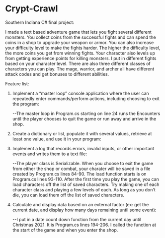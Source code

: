 # Crypt-Crawl
Southern Indiana C# final project:

  I made a text based adventure game that lets you fight several different monsters.  You collect coins from the successful fights and can spend the coins in a shop to upgrade your weapon or armor.  You can also increase your difficulty level to make the fights harder.  The higher the difficulty level, the more coins you get from winning fights.  Your character also levels up from getting experience points for killing monsters.  I put in different fights based on your character level.  There are also three different classes of characters you can play.  The mage, warrior, and archer all have different attack codes and get bonuses to different abilities.
  
Feature list:
  1. Implement a “master loop” console application where the user can repeatedly enter commands/perform actions, including choosing to exit the program:


      --The master loop in Program.cs starting on line 24 runs the Encounters until the player chooses to quit the game or run away and arrive in the shop.
      
  2. Create a dictionary or list, populate it with several values, retrieve at least one value, and use it in your program:
  3. Implement a log that records errors, invalid inputs, or other important events and writes them to a text file:


      --The player class is Serializable. When you choose to exit the game from either the shop or combat, your charater will be saved in a file created by Program.cs lines 
        84-90. The load function starts is on Program.cs lines 93-110. After the first time you play the game, you can load characters off the list of saved characters. Try
        making one of each character class and playing a few levels of each. As long as you don't die, you can load them off the list of saved characters.
        
  4. Calculate and display data based on an external factor (ex: get the current date, and display how many days remaining until some event):


      --I put in a date count down function from the current day until Christmas 2021. It is Program.cs lines 194-206. I called the function at the start of the game and when 
        you enter the shop.
